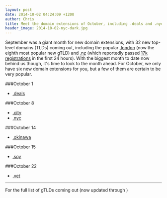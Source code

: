 ```yaml
---
layout: post
date: 2014-10-02 04:24:09 +1200
author: Chris
title: Meet the domain extensions of October, including .deals and .nyc
header_image: 2014-10-02-nyc-dark.jpg
---
```


<!-- excerpt -->

September was a giant month for new domain extensions, with 32 new top-level domains (TLDs) coming out, including the popular [.london](https://iwantmyname.com/domains/dot-london) (now the eighth most popular new gTLD) and [.nz](https://iwantmyname.com/domains/dot-nz) (which reportedly passed [17k registrations](https://twitter.com/dotnz/status/517102502731190272) in the first 24 hours). With the biggest month to date now behind us though, it's time to look to the month ahead. For October, we only have six new domain extensions for you, but a few of them are certain to be very popular.

<!-- /excerpt -->

###October 1

+ [.deals](https://iwantmyname.com/domains/dot-deals)

###October 8

+ [.city](https://iwantmyname.com/domains/dot-city)
+ [.nyc](https://iwantmyname.com/domains/dot-nyc)

###October 14

+ [.okinawa](https://iwantmyname.com/domains/dot-okinawa)

###October 15

+ [.soy](https://iwantmyname.com/domains/dot-soy)

###October 22

+ [.vet](https://iwantmyname.com/domains/dot-vet)

***

For the full list of gTLDs coming out (now updated through )